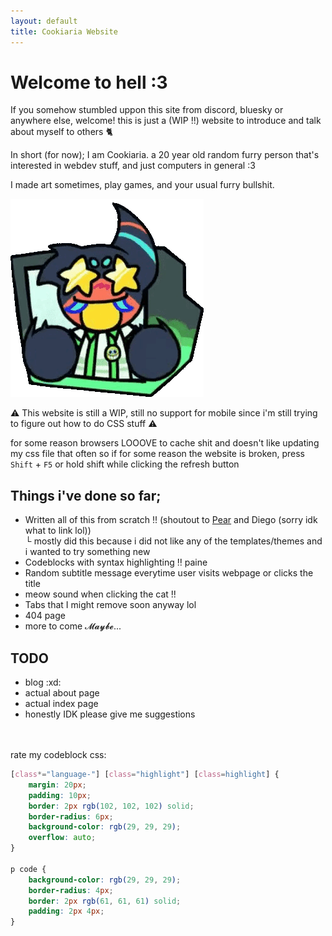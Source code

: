 ```yaml
---
layout: default
title: Cookiaria Website
---
```

<div class="centerpls">
    <h1> Welcome to hell :3</h1>
</div>

If you somehow stumbled uppon this site from discord, bluesky or anywhere else, welcome! this is just a (WIP !!) website to introduce and talk about myself to others 🐈

In short (for now); I am Cookiaria. a 20 year old random furry person that's interested in webdev stuff, and just computers in general :3 <br>

I made art sometimes, play games, and your usual furry bullshit.

<img src="assets/gregoriah/excited.gif" class="centered resized"> <br>

⚠ This website is still a WIP, still no support for mobile since i'm still trying to figure out how to do CSS stuff ⚠

for some reason browsers LOOOVE to cache shit and doesn't like updating my css file that often so if for some reason the website is broken, press `Shift` + `F5` or hold shift while clicking the refresh button


## Things i've done so far;
- Written all of this from scratch !! (shoutout to <a href="https://github.com/PearOrchards" class="links">Pear</a> and Diego (sorry idk what to link lol))<br>
└ mostly did this because i did not like any of the templates/themes and i wanted to try something new
- Codeblocks with syntax highlighting ‼ paine
- Random subtitle message everytime user visits webpage or clicks the title
- meow sound when clicking the cat !! 
- Tabs that I might remove soon anyway lol
- 404 page
- more to come 𝓜𝓪𝔂𝓫𝓮...

## TODO
- blog :xd:
- actual about page
- actual index page
- honestly IDK please give me suggestions

<br>
<br>
rate my codeblock css:

```css
[class*="language-"] [class="highlight"] [class=highlight] {
    margin: 20px;
    padding: 10px;
    border: 2px rgb(102, 102, 102) solid;
    border-radius: 6px;
    background-color: rgb(29, 29, 29);
    overflow: auto;
}

p code {
    background-color: rgb(29, 29, 29);
    border-radius: 4px;
    border: 2px rgb(61, 61, 61) solid;
    padding: 2px 4px;
}
```
